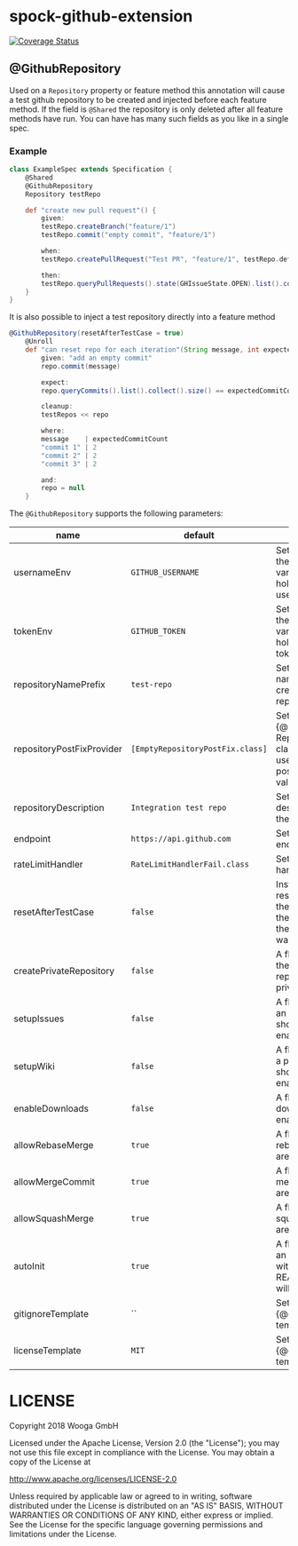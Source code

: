 spock-github-extension
======================

[![Coverage Status](https://coveralls.io/repos/github/wooga/spock-github-extension/badge.svg?branch=master)](https://coveralls.io/github/wooga/spock-github-extension?branch=master)

@GithubRepository
-----------------

Used on a `Repository` property or feature method this annotation will cause a test github repository to be created and injected before each feature method.
If the field is `@Shared` the repository is only deleted after all feature methods have run. You can have has many such fields as you like in a single spec.

### Example

```groovy
class ExampleSpec extends Specification {
    @Shared
    @GithubRepository
    Repository testRepo

    def "create new pull request"() {
        given:
        testRepo.createBranch("feature/1")
        testRepo.commit("empty commit", "feature/1")

        when:
        testRepo.createPullRequest("Test PR", "feature/1", testRepo.defaultBranch.name,"A pull request")

        then:
        testRepo.queryPullRequests().state(GHIssueState.OPEN).list().collect().size() == 1
    }
}
```

It is also possible to inject a test repository directly into a feature method

```groovy
@GithubRepository(resetAfterTestCase = true)
    @Unroll
    def "can reset repo for each iteration"(String message, int expectedCommitCount, Repository repo) {
        given: "add an empty commit"
        repo.commit(message)

        expect:
        repo.queryCommits().list().collect().size() == expectedCommitCount

        cleanup:
        testRepos << repo

        where:
        message    | expectedCommitCount
        "commit 1" | 2
        "commit 2" | 2
        "commit 3" | 2

        and:
        repo = null
    }
```

The `@GithubRepository` supports the following parameters:

| name                      | default                          | description                                                                                         |
| ------------------------- | -------------------------------- | --------------------------------------------------------------------------------------------------- |
| usernameEnv               | `GITHUB_USERNAME`                | Sets the name of the environment variable which holds the github username.                          | 
| tokenEnv                  | `GITHUB_TOKEN`                   | Sets the name of the environment variable which holds the github token.                             |
| repositoryNamePrefix      | `test-repo`                      | Sets the prefix name for the to be created repository.                                              |
| repositoryPostFixProvider | `[EmptyRepositoryPostFix.class]` | Sets an array of {@link RepositoryPostFix} classes which are used to generate a postfix name value. |
| repositoryDescription     | `Integration test repo`          | Sets a short description text for the repository.                                                   |
| endpoint                  | `https://api.github.com`         | Sets the github api endpoint to use.                                                                |
| rateLimitHandler          | `RateLimitHandlerFail.class`     | Sets a rate limit handler to use.                                                                   |
| resetAfterTestCase        | `false`                          | Instructs the resource to reset the repository to the state before the test feature was executed.   |
| createPrivateRepository   | `false`                          | A flag indicating if the to be created repository is private.                                       |
| setupIssues               | `false`                          | A flag indicating if an issue tracker should be enabled.                                            |
| setupWiki                 | `false`                          | A flag indicating if a project wiki should be enabled.                                              |
| enableDownloads           | `false`                          | A flag indicating if downloads will be enabled.                                                     |
| allowRebaseMerge          | `true`                           | A flag indicating if rebase commits are allowed.                                                    |
| allowMergeCommit          | `true`                           | A flag indicating if merge commits are allowed.                                                     |
| allowSquashMerge          | `true`                           | A flag indicating if squash commits are allowed.                                                    |
| autoInit                  | `true`                           | A flag indicating if an initial commit with a simple README.md file will be created.                |
| gitignoreTemplate         | ``                               | Sets a name of a {@code gitignore template}.                                                        |
| licenseTemplate           | `MIT`                            | Sets a name of a {@code license template} to use.                                                   |

LICENSE
=======

Copyright 2018 Wooga GmbH

Licensed under the Apache License, Version 2.0 (the "License");
you may not use this file except in compliance with the License.
You may obtain a copy of the License at

<http://www.apache.org/licenses/LICENSE-2.0>

Unless required by applicable law or agreed to in writing, software
distributed under the License is distributed on an "AS IS" BASIS,
WITHOUT WARRANTIES OR CONDITIONS OF ANY KIND, either express or implied.
See the License for the specific language governing permissions and
limitations under the License.


[unity-version-manager]: github.com/Larusso/unity-version-manager
